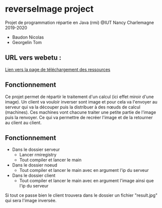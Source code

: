 

# reverseImage project 

Projet de programmation répartie en Java (rmi)
@IUT Nancy Charlemagne
2019-2020

 - Baudon Nicolas
 - Georgelin Tom
## URL vers webetu :

[Lien vers la page de téléchargement des 
ressources](https://webetu.iutnc.univ-lorraine.fr/www/georgeli4u/progRep)


## Fonctionnement 

Ce projet permet de répartir le traitement d'un calcul (ici effet miroir 
d'une image). 
Un client va vouloir inverser sont image et pour cela va l'envoyer au 
serveur qui va la découper puis la distribuer à des nœuds de calcul 
(machines). Ces machines vont chacune traiter une petite partie de 
l'image puis la renvoyer. Ce qui va permettre de recréer l'image et de 
la retourner au client au client. 
 

## Fonctionnement 

- Dans le dossier serveur 
	- Lancer rmiregistry
	- Tout compiler et lancer le main
- Dans le dossier noeud
	- Tout compiler et lancer le main avec en argument l'ip du 
serveur  
- Dans le dossier client
	- Tout compiler et lancer le main avec en argument l'image ainsi 
que l'ip du serveur  

Si tout ce passe bien le client trouvera dans le dossier un fichier 
"result.jpg" qui sera l'image inversée. 

